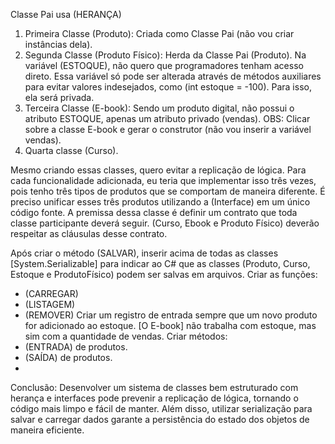 Classe Pai usa (HERANÇA)
1. Primeira Classe (Produto): Criada como Classe Pai (não vou criar instâncias dela).
2. Segunda Classe (Produto Físico): Herda da Classe Pai (Produto). Na variável (ESTOQUE), não quero que programadores tenham acesso direto. Essa variável só pode ser alterada através de métodos auxiliares para evitar valores indesejados, como (int estoque = -100). Para isso, ela será privada.
3. Terceira Classe (E-book): Sendo um produto digital, não possui o atributo ESTOQUE, apenas um atributo privado (vendas). OBS: Clicar sobre a classe E-book e gerar o construtor (não vou inserir a variável vendas).
4. Quarta classe (Curso).

Mesmo criando essas classes, quero evitar a replicação de lógica. Para cada funcionalidade adicionada, eu teria que implementar isso três vezes, pois tenho três tipos de produtos que se comportam de maneira diferente. É preciso unificar esses três produtos utilizando a (Interface) em um único código fonte.
A premissa dessa classe é definir um contrato que toda classe participante deverá seguir. (Curso, Ebook e Produto Físico) deverão respeitar as cláusulas desse contrato.

Após criar o método (SALVAR), inserir acima de todas as classes [System.Serializable] para indicar ao C# que as classes (Produto, Curso, Estoque e ProdutoFísico) podem ser salvas em arquivos.
Criar as funções:
- (CARREGAR)
- (LISTAGEM)
- (REMOVER)
Criar um registro de entrada sempre que um novo produto for adicionado ao estoque. [O E-book] não trabalha com estoque, mas sim com a quantidade de vendas.
Criar métodos:
- (ENTRADA) de produtos.
- (SAÍDA) de produtos.
- 
Conclusão: Desenvolver um sistema de classes bem estruturado com herança e interfaces pode prevenir a replicação de lógica, tornando o código mais limpo e fácil de manter. Além disso, utilizar serialização para salvar e carregar dados garante a persistência do estado dos objetos de maneira eficiente.
